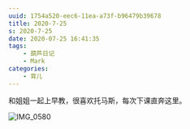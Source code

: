 ```yaml
---
uuid: 1754a520-eec6-11ea-a73f-b96479b39678
title: 2020-7-25
s: 2020-7-25
date: 2020-07-25 16:41:35
tags:
	- 葫芦日记
	- Mark
categories:
	- 育儿
---
```


和姐姐一起上早教，很喜欢托马斯，每次下课直奔这里。

![IMG_0580](http://blog-assets.liupei.xin/assets/2020-7-25/IMG_0580.jpg-public)
